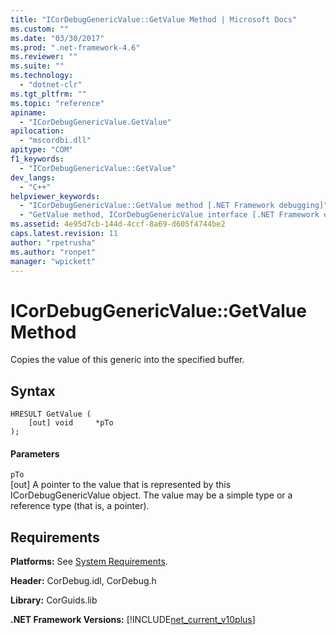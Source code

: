 ```yaml
---
title: "ICorDebugGenericValue::GetValue Method | Microsoft Docs"
ms.custom: ""
ms.date: "03/30/2017"
ms.prod: ".net-framework-4.6"
ms.reviewer: ""
ms.suite: ""
ms.technology: 
  - "dotnet-clr"
ms.tgt_pltfrm: ""
ms.topic: "reference"
apiname: 
  - "ICorDebugGenericValue.GetValue"
apilocation: 
  - "mscordbi.dll"
apitype: "COM"
f1_keywords: 
  - "ICorDebugGenericValue::GetValue"
dev_langs: 
  - "C++"
helpviewer_keywords: 
  - "ICorDebugGenericValue::GetValue method [.NET Framework debugging]"
  - "GetValue method, ICorDebugGenericValue interface [.NET Framework debugging]"
ms.assetid: 4e95d7cb-144d-4ccf-8a69-d605f4744be2
caps.latest.revision: 11
author: "rpetrusha"
ms.author: "ronpet"
manager: "wpickett"
---
```

# ICorDebugGenericValue::GetValue Method
Copies the value of this generic into the specified buffer.  
  
## Syntax  
  
```  
HRESULT GetValue (  
    [out] void     *pTo  
);  
```  
  
#### Parameters  
 `pTo`  
 [out] A pointer to the value that is represented by this ICorDebugGenericValue object. The value may be a simple type or a reference type (that is, a pointer).  
  
## Requirements  
 **Platforms:** See [System Requirements](../../../../docs/framework/getting-started/system-requirements.md).  
  
 **Header:** CorDebug.idl, CorDebug.h  
  
 **Library:** CorGuids.lib  
  
 **.NET Framework Versions:** [!INCLUDE[net_current_v10plus](../../../../includes/net-current-v10plus-md.md)]